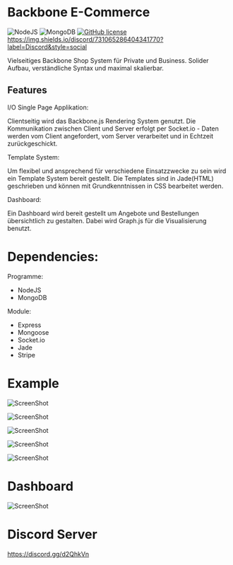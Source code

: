 # Backbone E-Commerce

![NodeJS](https://img.shields.io/badge/NodeJS-brightgreen)
![MongoDB](https://img.shields.io/badge/Dependency-MongoDB-brightgreen)
[![GitHub license](https://img.shields.io/github/license/addiinnocent/backbonecommerce)](https://github.com/addiinnocent/backbonecommerce/blob/master/LICENSE)
https://img.shields.io/discord/731065286404341770?label=Discord&style=social


Vielseitiges Backbone Shop System für Private und Business.
Solider Aufbau, verständliche Syntax und maximal skalierbar.

## Features

I/O Single Page Applikation:

Clientseitig wird das Backbone.js Rendering System genutzt. Die Kommunikation zwischen Client und Server erfolgt per Socket.io - Daten werden vom Client angefordert, vom Server verarbeitet und in Echtzeit zurückgeschickt.


Template System:

Um flexibel und ansprechend für verschiedene Einsatzzwecke zu sein wird ein Template System bereit gestellt. Die Templates sind in Jade(HTML) geschrieben und können mit Grundkenntnissen in CSS bearbeitet werden.


Dashboard:

Ein Dashboard wird bereit gestellt um Angebote und Bestellungen übersichtlich zu gestalten. Dabei wird Graph.js für die Visualisierung benutzt.

# Dependencies:

Programme:
- NodeJS
- MongoDB

Module:
- Express
- Mongoose
- Socket.io
- Jade
- Stripe


# Example

![ScreenShot](https://cdn.discordapp.com/attachments/732593192729575454/735804430108065823/Bildschirmfoto_2020-07-23_um_12.23.09.png)

![ScreenShot](https://cdn.discordapp.com/attachments/732593192729575454/735867236010557460/Bildschirmfoto_2020-07-23_um_16.26.43.png)

![ScreenShot](https://cdn.discordapp.com/attachments/732593192729575454/735867276548505640/Bildschirmfoto_2020-07-23_um_16.26.05.png)

![ScreenShot](https://cdn.discordapp.com/attachments/732593192729575454/735867306634117220/Bildschirmfoto_2020-07-23_um_16.27.51.png)

![ScreenShot](https://cdn.discordapp.com/attachments/732593192729575454/735867330835382282/Bildschirmfoto_2020-07-23_um_16.32.31.png)

# Dashboard

![ScreenShot](https://cdn.discordapp.com/attachments/732593192729575454/732593586792562698/Bildschirmfoto_2020-07-14_um_15.41.36.png)

# Discord Server
https://discord.gg/d2QhkVn
